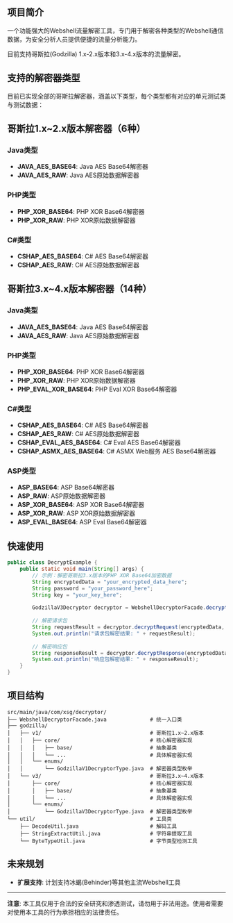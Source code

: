 ## 项目简介

一个功能强大的Webshell流量解密工具，专门用于解密各种类型的Webshell通信数据，为安全分析人员提供便捷的流量分析能力。

目前支持哥斯拉(Godzilla) 1.x-2.x版本和3.x-4.x版本的流量解密。

## 支持的解密器类型

目前已实现全部的哥斯拉解密器，涵盖以下类型，每个类型都有对应的单元测试类与测试数据：

## 哥斯拉1.x~2.x版本解密器（6种）

### Java类型
- **JAVA_AES_BASE64**: Java AES Base64解密器
- **JAVA_AES_RAW**: Java AES原始数据解密器

### PHP类型
- **PHP_XOR_BASE64**: PHP XOR Base64解密器
- **PHP_XOR_RAW**: PHP XOR原始数据解密器

### C#类型
- **CSHAP_AES_BASE64**: C# AES Base64解密器
- **CSHAP_AES_RAW**: C# AES原始数据解密器

## 哥斯拉3.x~4.x版本解密器（14种）

### Java类型
- **JAVA_AES_BASE64**: Java AES Base64解密器
- **JAVA_AES_RAW**: Java AES原始数据解密器

### PHP类型
- **PHP_XOR_BASE64**: PHP XOR Base64解密器
- **PHP_XOR_RAW**: PHP XOR原始数据解密器
- **PHP_EVAL_XOR_BASE64**: PHP Eval XOR Base64解密器

### C#类型
- **CSHAP_AES_BASE64**: C# AES Base64解密器
- **CSHAP_AES_RAW**: C# AES原始数据解密器
- **CSHAP_EVAL_AES_BASE64**: C# Eval AES Base64解密器
- **CSHAP_ASMX_AES_BASE64**: C# ASMX Web服务 AES Base64解密器

### ASP类型
- **ASP_BASE64**: ASP Base64解密器
- **ASP_RAW**: ASP原始数据解密器
- **ASP_XOR_BASE64**: ASP XOR Base64解密器
- **ASP_XOR_RAW**: ASP XOR原始数据解密器
- **ASP_EVAL_BASE64**: ASP Eval Base64解密器

## 快速使用


```java
public class DecryptExample {
    public static void main(String[] args) {
        // 示例：解密哥斯拉3.x版本的PHP XOR Base64加密数据
        String encryptedData = "your_encrypted_data_here";
        String password = "your_password_here";
        String key = "your_key_here";
        
        GodzillaV3Decryptor decryptor = WebshellDecryptorFacade.decryptGodzillaV3(GodzillaV3DecryptorType.PHP_XOR_BASE64);
            
        // 解密请求包
        String requestResult = decryptor.decryptRequest(encryptedData, password, key);
        System.out.println("请求包解密结果: " + requestResult);
            
        // 解密响应包
        String responseResult = decryptor.decryptResponse(encryptedData, password, key);
        System.out.println("响应包解密结果: " + responseResult);
    }
}
```

## 项目结构

```
src/main/java/com/xsg/decryptor/
├── WebshellDecryptorFacade.java              # 统一入口类
├── godzilla/
│   ├── v1/                                   # 哥斯拉1.x~2.x版本
│   │   ├── core/                             # 核心解密器实现
│   │   │   ├── base/                         # 抽象基类
│   │   │   └── ...                           # 具体解密器实现
│   │   └── enums/
│   │       └── GodzillaV1DecryptorType.java  # 解密器类型枚举
│   └── v3/                                   # 哥斯拉3.x~4.x版本
│       ├── core/                             # 核心解密器实现
│       │   ├── base/                         # 抽象基类
│       │   └── ...                           # 具体解密器实现
│       └── enums/
│           └── GodzillaV3DecryptorType.java  # 解密器类型枚举
└── util/                                     # 工具类
    ├── DecodeUtil.java                       # 解码工具
    ├── StringExtractUtil.java                # 字符串提取工具
    └── ByteTypeUtil.java                     # 字节类型检测工具
```

## 未来规划

- **扩展支持**: 计划支持冰蝎(Behinder)等其他主流Webshell工具

---

**注意**: 本工具仅用于合法的安全研究和渗透测试，请勿用于非法用途。使用者需要对使用本工具的行为承担相应的法律责任。
